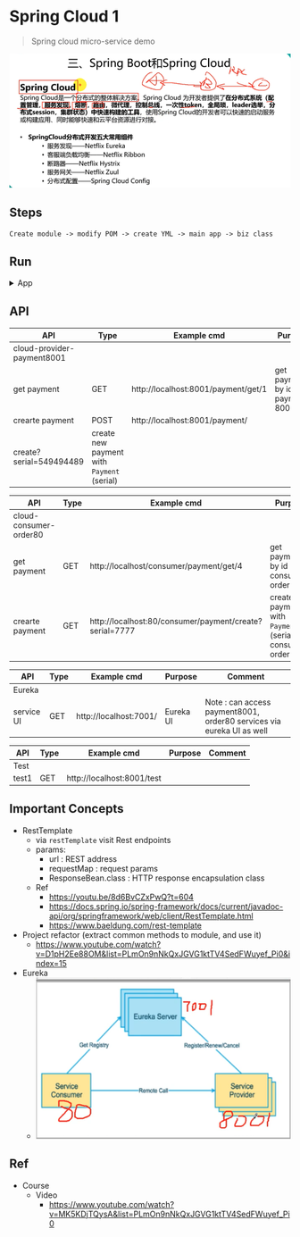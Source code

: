 # Spring Cloud 1
> Spring cloud micro-service demo
<img src ="https://github.com/yennanliu/SpringPlayground/blob/main/springCloud1/doc/pic/spring_cloud_intro.png">

## Steps
```
Create module -> modify POM -> create YML -> main app -> biz class
```

## Run

<details>
<summary>App</summary>

```bash
#---------------------------
# Run app
#---------------------------

# build
mvn package

# run
java -jar <built_jar>


#---------------------------
# Run Mysql
#---------------------------
brew services start mysql
mysql -u root
```

</details>

## API

| API | Type | Example cmd | Purpose | Comment|
| ----- | -------- | ---- | ----- | ---- |
| cloud-provider-payment8001 |  | | |
| get payment | GET | http://localhost:8001/payment/get/1 | get payment by id (via payment-8001)|
| crearte payment | POST | http://localhost:8001/payment/
create?serial=549494489 | create new payment with `Payment` (serial)|

| API | Type | Example cmd | Purpose | Comment|
| ----- | -------- | ---- | ----- | ---- |
| cloud-consumer-order80 |  | | |
| get payment | GET | http://localhost/consumer/payment/get/4| get payment by id (via consumer-order-80)|
| crearte payment | GET | http://localhost:80/consumer/payment/create?serial=7777 | create new payment with `Payment` (serial) via consumer-order-80)|

| API | Type | Example cmd | Purpose | Comment|
| ----- | -------- | ---- | ----- | ---- |
| Eureka |  | | |
| service UI | GET | http://localhost:7001/ | Eureka UI | Note : can access payment8001, order80 services via eureka UI as well

| API | Type | Example cmd | Purpose | Comment|
| ----- | -------- | ---- | ----- | ---- |
| Test |  | | |
| test1 | GET | http://localhost:8001/test | |


## Important Concepts
- RestTemplate
    - via `restTemplate` visit Rest endpoints
    - params:
        - url : REST address
        - requestMap : request params
        - ResponseBean.class : HTTP response encapsulation class
    - Ref
         - https://youtu.be/8d6BvCZxPwQ?t=604
         - https://docs.spring.io/spring-framework/docs/current/javadoc-api/org/springframework/web/client/RestTemplate.html
         - https://www.baeldung.com/rest-template
- Project refactor (extract common methods to module, and use it)
    - https://www.youtube.com/watch?v=D1pH2Ee88OM&list=PLmOn9nNkQxJGVG1ktTV4SedFWuyef_Pi0&index=15
- Eureka
    - <img src ="https://github.com/yennanliu/SpringPlayground/blob/main/springCloud1/doc/pic/eureka1.png">

## Ref
- Course
    - Video
        - https://www.youtube.com/watch?v=MK5KDjTQysA&list=PLmOn9nNkQxJGVG1ktTV4SedFWuyef_Pi0